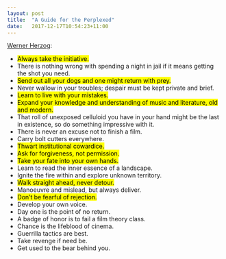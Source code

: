 ```yaml
---
layout: post
title:  "A Guide for the Perplexed"
date:   2017-12-17T10:54:23+11:00
---
```


[Werner Herzog][]:

- <mark>Always take the initiative.</mark>
- There is nothing wrong with spending a night in jail if it means getting the shot you need.
- <mark>Send out all your dogs and one might return with prey.</mark>
- Never wallow in your troubles; despair must be kept private and brief.
- <mark>Learn to live with your mistakes.</mark>
- <mark>Expand your knowledge and understanding of music and literature, old and modern.</mark>
- That roll of unexposed celluloid you have in your hand might be the last in existence, so do something impressive with it.
- There is never an excuse not to finish a film.
- Carry bolt cutters everywhere.
- <mark>Thwart institutional cowardice.</mark>
- <mark>Ask for forgiveness, not permission.</mark>
- <mark>Take your fate into your own hands.</mark>
- Learn to read the inner essence of a landscape.
- Ignite the fire within and explore unknown territory.
- <mark>Walk straight ahead, never detour.</mark>
- Manoeuvre and mislead, but always deliver.
- <mark>Don’t be fearful of rejection.</mark>
- Develop your own voice.
- Day one is the point of no return.
- A badge of honor is to fail a film theory class.
- Chance is the lifeblood of cinema.
- Guerrilla tactics are best.
- Take revenge if need be.
- Get used to the bear behind you.

[Werner Herzog]: https://itunes.apple.com/book/id879995372
